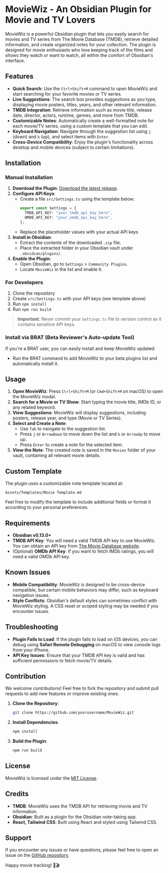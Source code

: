 # MovieWiz - An Obsidian Plugin for Movie and TV Lovers

MovieWiz is a powerful Obsidian plugin that lets you easily search for movies and TV series from The Movie Database (TMDB), retrieve detailed information, and create organized notes for your collection. The plugin is designed for movie enthusiasts who love keeping track of the films and shows they watch or want to watch, all within the comfort of Obsidian's interface.

## Features

- **Quick Search**: Use the `Ctrl+Shift+M` command to open MovieWiz and start searching for your favorite movies or TV series.
- **Live Suggestions**: The search box provides suggestions as you type, displaying movie posters, titles, years, and other relevant information.
- **TMDB Integration**: Retrieve information such as movie title, release date, director, actors, runtime, genres, and more from TMDB.
- **Customizable Notes**: Automatically create a well-formatted note for each movie/TV series, using a custom template that you can edit.
- **Keyboard Navigation**: Navigate through the suggestion list using `j` (down) and `k` (up), and select items with `Enter`.
- **Cross-Device Compatibility**: Enjoy the plugin's functionality across desktop and mobile devices (subject to certain limitations).

## Installation

### Manual Installation

1. **Download the Plugin**: [Download the latest release](https://github.com/yourusername/MovieWiz/releases).
2. **Configure API Keys**:
   - Create a file `src/Settings.ts` using the template below:
     ```typescript
     export const Settings = {
       TMDB_API_KEY: "your_tmdb_api_key_here",
       OMDB_API_KEY: "your_omdb_api_key_here",
     };
     ```
   - Replace the placeholder values with your actual API keys
3. **Install in Obsidian**:
   - Extract the contents of the downloaded `.zip` file.
   - Place the extracted folder in your Obsidian vault under `.obsidian/plugins/`.
4. **Enable the Plugin**:
   - Open Obsidian, go to `Settings` > `Community Plugins`.
   - Locate `MovieWiz` in the list and enable it.

### For Developers

1. Clone the repository
2. Create `src/Settings.ts` with your API keys (see template above)
3. Run `npm install`
4. Run `npm run build`

> **Important**: Never commit your `Settings.ts` file to version control as it contains sensitive API keys.

### Install via BRAT (Beta Reviewer's Auto-update Tool)

If you're a BRAT user, you can easily install and keep MovieWiz updated:

- Run the BRAT command to add MovieWiz to your beta plugins list and automatically install it.

## Usage

1. **Open MovieWiz**: Press `Ctrl+Shift+M` (or `Cmd+Shift+M` on macOS) to open the MovieWiz modal.
2. **Search for a Movie or TV Show**: Start typing the movie title, IMDb ID, or any related keyword.
3. **View Suggestions**: MovieWiz will display suggestions, including posters, release year, and type (Movie or TV Series).
4. **Select and Create a Note**:
   - Use `Tab` to navigate to the suggestion list.
   - Press `j` or `ArrowDown` to move down the list and `k` or `ArrowUp` to move up.
   - Press `Enter` to create a note for the selected item.
5. **View the Note**: The created note is saved in the `Movies` folder of your vault, containing all relevant movie details.

## Custom Template

The plugin uses a customizable note template located at:

```
Assets/Templates/Movie Template.md
```

Feel free to modify the template to include additional fields or format it according to your personal preferences.

## Requirements

- **Obsidian v0.13.0+**
- **TMDB API Key**: You will need a valid TMDB API key to use MovieWiz. You can obtain an API key from [The Movie Database website](https://www.themoviedb.org/).
- (Optional) **OMDb API Key**: If you want to fetch IMDb ratings, you will need a valid OMDb API key.

## Known Issues

- **Mobile Compatibility**: MovieWiz is designed to be cross-device compatible, but certain mobile behaviors may differ, such as keyboard navigation issues.
- **Style Conflicts**: Obsidian's default styles can sometimes conflict with MovieWiz styling. A CSS reset or scoped styling may be needed if you encounter issues.

## Troubleshooting

- **Plugin Fails to Load**: If the plugin fails to load on iOS devices, you can debug using **Safari Remote Debugging** on macOS to view console logs from your iPhone.
- **API Key Issues**: Ensure that your TMDB API key is valid and has sufficient permissions to fetch movie/TV details.

## Contribution

We welcome contributions! Feel free to fork the repository and submit pull requests to add new features or improve existing ones.

1. **Clone the Repository**:
   ```sh
   git clone https://github.com/yourusername/MovieWiz.git
   ```
2. **Install Dependencies**:
   ```sh
   npm install
   ```
3. **Build the Plugin**:
   ```sh
   npm run build
   ```

## License

MovieWiz is licensed under the [MIT License](LICENSE).

## Credits

- **TMDB**: MovieWiz uses the TMDB API for retrieving movie and TV information.
- **Obsidian**: Built as a plugin for the Obsidian note-taking app.
- **React, Tailwind CSS**: Built using React and styled using Tailwind CSS.

## Support

If you encounter any issues or have questions, please feel free to open an issue on the [GitHub repository](https://github.com/yourusername/MovieWiz/issues).

Happy movie tracking! 🍿🎬
